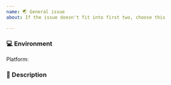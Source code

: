 ```yaml
---
name: 🌏 General issue
about: If the issue doesn't fit into first two, choose this

---
```

<!-- Before submitting a new issue, please make sure that the same issue has not been created already -->

### 💻 Environment
<!-- Let us know the platform you would like the improvement to be in -->

Platform: <!-- macOS/Windows/Linux -->


### 📒 Description
<!-- Short and concise description of the improvement/feature -->
